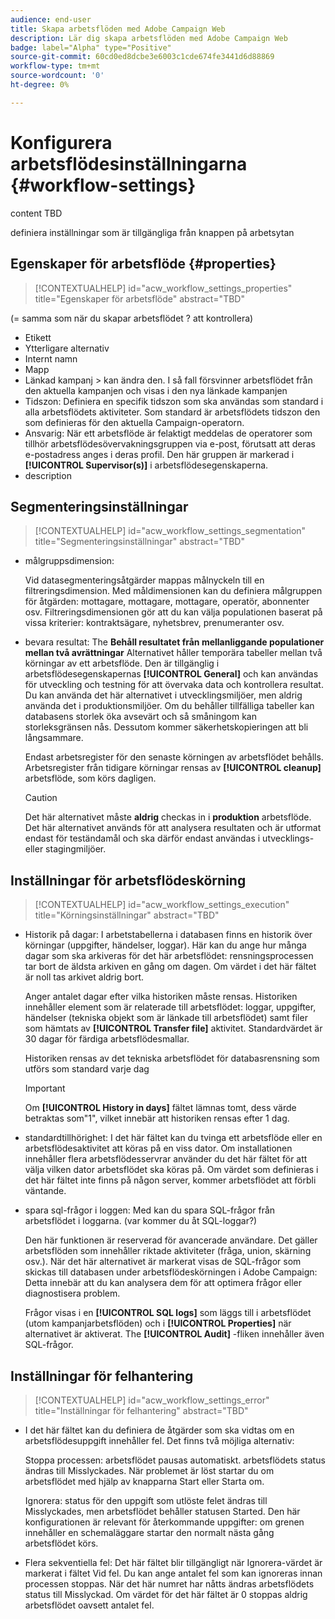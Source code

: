 ```yaml
---
audience: end-user
title: Skapa arbetsflöden med Adobe Campaign Web
description: Lär dig skapa arbetsflöden med Adobe Campaign Web
badge: label="Alpha" type="Positive"
source-git-commit: 60cd0ed8dcbe3e6003c1cde674fe3441d6d88869
workflow-type: tm+mt
source-wordcount: '0'
ht-degree: 0%

---
```


# Konfigurera arbetsflödesinställningarna {#workflow-settings}

content TBD

definiera inställningar som är tillgängliga från knappen på arbetsytan
<!--à reformuler-->

## Egenskaper för arbetsflöde {#properties}

>[!CONTEXTUALHELP]
>id="acw_workflow_settings_properties"
>title="Egenskaper för arbetsflöde"
>abstract="TBD"

(= samma som när du skapar arbetsflödet ? att kontrollera)

* Etikett
* Ytterligare alternativ
* Internt namn
* Mapp
* Länkad kampanj > kan ändra den. I så fall försvinner arbetsflödet från den aktuella kampanjen och visas i den nya länkade kampanjen
* Tidszon: Definiera en specifik tidszon som ska användas som standard i alla arbetsflödets aktiviteter. Som standard är arbetsflödets tidszon den som definieras för den aktuella Campaign-operatorn.
* Ansvarig: När ett arbetsflöde är felaktigt meddelas de operatorer som tillhör arbetsflödesövervakningsgruppen via e-post, förutsatt att deras e-postadress anges i deras profil. Den här gruppen är markerad i **[!UICONTROL Supervisor(s)]** i arbetsflödesegenskaperna.
* description

## Segmenteringsinställningar

>[!CONTEXTUALHELP]
>id="acw_workflow_settings_segmentation"
>title="Segmenteringsinställningar"
>abstract="TBD"

* målgruppsdimension:

   Vid datasegmenteringsåtgärder mappas målnyckeln till en filtreringsdimension. Med måldimensionen kan du definiera målgruppen för åtgärden: mottagare, mottagare, mottagare, operatör, abonnenter osv. Filtreringsdimensionen gör att du kan välja populationen baserat på vissa kriterier: kontraktsägare, nyhetsbrev, prenumeranter osv.

* bevara resultat: The **Behåll resultatet från mellanliggande populationer mellan två avrättningar** Alternativet håller temporära tabeller mellan två körningar av ett arbetsflöde.  Den är tillgänglig i arbetsflödesegenskapernas **[!UICONTROL General]** och kan användas för utveckling och testning för att övervaka data och kontrollera resultat. Du kan använda det här alternativet i utvecklingsmiljöer, men aldrig använda det i produktionsmiljöer. Om du behåller tillfälliga tabeller kan databasens storlek öka avsevärt och så småningom kan storleksgränsen nås. Dessutom kommer säkerhetskopieringen att bli långsammare.

   Endast arbetsregister för den senaste körningen av arbetsflödet behålls. Arbetsregister från tidigare körningar rensas av **[!UICONTROL cleanup]** arbetsflöde, som körs dagligen.

   >[!CAUTION]
   >
   >Det här alternativet måste **aldrig** checkas in i **produktion** arbetsflöde. Det här alternativet används för att analysera resultaten och är utformat endast för teständamål och ska därför endast användas i utvecklings- eller stagingmiljöer.

## Inställningar för arbetsflödeskörning

>[!CONTEXTUALHELP]
>id="acw_workflow_settings_execution"
>title="Körningsinställningar"
>abstract="TBD"

* Historik på dagar: I arbetstabellerna i databasen finns en historik över körningar (uppgifter, händelser, loggar). Här kan du ange hur många dagar som ska arkiveras för det här arbetsflödet: rensningsprocessen tar bort de äldsta arkiven en gång om dagen. Om värdet i det här fältet är noll tas arkivet aldrig bort.

   Anger antalet dagar efter vilka historiken måste rensas. Historiken innehåller element som är relaterade till arbetsflödet: loggar, uppgifter, händelser (tekniska objekt som är länkade till arbetsflödet) samt filer som hämtats av **[!UICONTROL Transfer file]** aktivitet. Standardvärdet är 30 dagar för färdiga arbetsflödesmallar.

   Historiken rensas av det tekniska arbetsflödet för databasrensning som utförs som standard varje dag

   >[!IMPORTANT]
   >
   >Om **[!UICONTROL History in days]** fältet lämnas tomt, dess värde betraktas som&quot;1&quot;, vilket innebär att historiken rensas efter 1 dag.

* standardtillhörighet: I det här fältet kan du tvinga ett arbetsflöde eller en arbetsflödesaktivitet att köras på en viss dator.   Om installationen innehåller flera arbetsflödesservrar använder du det här fältet för att välja vilken dator arbetsflödet ska köras på. Om värdet som definieras i det här fältet inte finns på någon server, kommer arbetsflödet att förbli väntande.

* spara sql-frågor i loggen: Med kan du spara SQL-frågor från arbetsflödet i loggarna. (var kommer du åt SQL-loggar?)

   Den här funktionen är reserverad för avancerade användare. Det gäller arbetsflöden som innehåller riktade aktiviteter (fråga, union, skärning osv.). När det här alternativet är markerat visas de SQL-frågor som skickas till databasen under arbetsflödeskörningen i Adobe Campaign: Detta innebär att du kan analysera dem för att optimera frågor eller diagnostisera problem.

   Frågor visas i en **[!UICONTROL SQL logs]** som läggs till i arbetsflödet (utom kampanjarbetsflöden) och i **[!UICONTROL Properties]** när alternativet är aktiverat. The **[!UICONTROL Audit]** -fliken innehåller även SQL-frågor.

## Inställningar för felhantering

>[!CONTEXTUALHELP]
>id="acw_workflow_settings_error"
>title="Inställningar för felhantering"
>abstract="TBD"

* I det här fältet kan du definiera de åtgärder som ska vidtas om en arbetsflödesuppgift innehåller fel. Det finns två möjliga alternativ:

   Stoppa processen: arbetsflödet pausas automatiskt. arbetsflödets status ändras till Misslyckades. När problemet är löst startar du om arbetsflödet med hjälp av knapparna Start eller Starta om.

   Ignorera: status för den uppgift som utlöste felet ändras till Misslyckades, men arbetsflödet behåller statusen Started. Den här konfigurationen är relevant för återkommande uppgifter: om grenen innehåller en schemaläggare startar den normalt nästa gång arbetsflödet körs.

* Flera sekventiella fel: Det här fältet blir tillgängligt när Ignorera-värdet är markerat i fältet Vid fel. Du kan ange antalet fel som kan ignoreras innan processen stoppas. När det här numret har nåtts ändras arbetsflödets status till Misslyckad. Om värdet för det här fältet är 0 stoppas aldrig arbetsflödet oavsett antalet fel.
